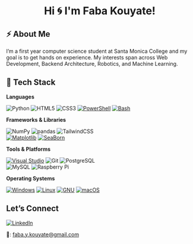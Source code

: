 ## <h1 align="center">Hi 🌀 I'm Faba Kouyate!</h1>

## ⚡️ About Me
I’m a first year computer science student at Santa Monica College and my goal is to get hands on experience. My interests span across Web Development, Backend Architecture, Robotics, and Machine Learning. 

## 📡 Tech Stack

**Languages**

![Python](https://img.shields.io/badge/python-%233776AB.svg?style=for-the-badge&logo=python&logoColor=white)
![HTML5](https://img.shields.io/badge/html5-%23E34F26.svg?style=for-the-badge&logo=html5&logoColor=white)
![CSS3](https://img.shields.io/badge/css3-%231572B6.svg?style=for-the-badge&logo=css3&logoColor=white)
[![PowerShell](https://custom-icon-badges.demolab.com/badge/PowerShell-5391FE?logo=powershell-white&logoColor=fff)](#)
[![Bash](https://img.shields.io/badge/Bash-4EAA25?logo=gnubash&logoColor=fff)](#)

**Frameworks & Libraries**

![NumPy](https://img.shields.io/badge/numpy-%23013243.svg?style=for-the-badge&logo=numpy&logoColor=white) 
![pandas](https://img.shields.io/badge/pandas-%23150458.svg?style=for-the-badge&logo=pandas&logoColor=white) 
![TailwindCSS](https://img.shields.io/badge/tailwindcss-%2338B2AC.svg?style=for-the-badge&logo=tailwindcss&logoColor=white)  
[![Matplotlib](https://custom-icon-badges.demolab.com/badge/Matplotlib-71D291?logo=matplotlib&logoColor=fff)](#)
[![SeaBorn](https://img.shields.io/badge/-Seaborn-3776AB?style=flat&logo=python&logoColor=white&size=40x40)](#)

**Tools & Platforms**

[![Visual Studio](https://custom-icon-badges.demolab.com/badge/Visual%20Studio-5C2D91.svg?&logo=visualstudio&logoColor=white)](#)
![Git](https://img.shields.io/badge/git-%23F05033.svg?style=for-the-badge&logo=git&logoColor=white) 
![PostgreSQL](https://img.shields.io/badge/postgresql-%23336791.svg?style=for-the-badge&logo=postgresql&logoColor=white)  
![MySQL](https://img.shields.io/badge/mysql-%2300f.svg?style=for-the-badge&logo=mysql&logoColor=white) 
![Raspberry Pi](https://img.shields.io/badge/Raspberry%20Pi-C51A4A?style=for-the-badge&logo=raspberrypi&logoColor=white) 

**Operating Systems**

[![Windows](https://custom-icon-badges.demolab.com/badge/Windows-0078D6?logo=windows11&logoColor=white)](#)
[![Linux](https://img.shields.io/badge/Linux-FCC624?logo=linux&logoColor=black)](#)
[![GNU](https://img.shields.io/badge/GNU-000000?logo=gnu&logoColor=white)](#)
[![macOS](https://img.shields.io/badge/macOS-000000?logo=apple&logoColor=F0F0F0)](#)

## Let’s Connect 

[![LinkedIn](https://img.shields.io/badge/LinkedIn-%230077B5.svg?logo=linkedin&logoColor=white)]([https://www.linkedin.com/in/faba-kouyate-714806322])

📧: faba.y.kouyate@gmail.com

